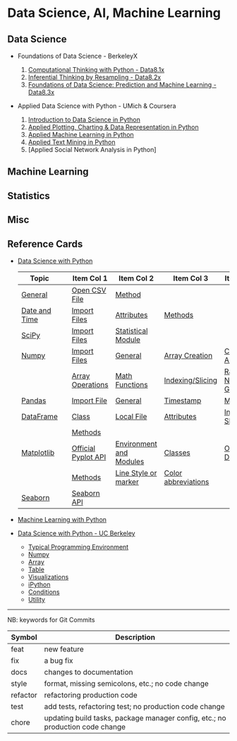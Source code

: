 # Data Science, AI, Machine Learning

## Data Science

+ Foundations of Data Science - BerkeleyX
    1.  [Computational Thinking with Python - Data8.1x](./DSFund-BerkeleyX/1-CompThinkWPython/README.md)
    2.  [Inferential Thinking by Resampling - Data8.2x](./DSFund-BerkeleyX/2-Inferential/README.md)
    3.  [Foundations of Data Science: Prediction and Machine Learning - Data8.3x](./DSFund-BerkeleyX/3-PredictML/README.md)

+ Applied Data Science with Python - UMich & Coursera
    1. [Introduction to Data Science in Python](./AppliedDS-UMich/1-IntroDS/README.md)
    2. [Applied Plotting, Charting & Data Representation in Python](./AppliedDS-UMich/2-InfoVis/README.md)
    3. [Applied Machine Learning in Python](./AppliedDS-UMich/3-AML/README.md)
    4. [Applied Text Mining in Python](./AppliedDS-UMich/4-TextMining/README.md)
    5. [Applied Social Network Analysis in Python]

## Machine Learning

## Statistics

## Misc


## Reference Cards

+ [Data Science with Python](./RefCards/PythonDS.md)

    | Topic | | Item Col 1 | Item Col 2 | Item Col 3 | Item Col 4|
    |-------|-|------------|------------|------------|-----------|
    | [General](./RefCards./PythonDS.md#general) | | [Open CSV File](./RefCards/PythonDS.md#open-cvs-file) | [Method](./RefCards/PythonDS.md#methods) | |
    | [Date and Time](./RefCards/PythonDS.md#date-and-times) | |[Import Files](./RefCards/PythonDS.md#import-files) | [Attributes](./RefCards/PythonDS.md#attributes) | [Methods](./RefCards/PythonDS.md#methods-1) | | 
    | [SciPy](./RefCards/PythonDS.md#scipy) | | [Import Files](./RefCards/PythonDS.md#import-files-1) | [Statistical Module](./RefCards/PythonDS.md#statistical-module) | | |
    | [Numpy](./RefCards/PythonDS.md#numpy) | | [Import Files](./RefCards/PythonDS.md#import-files-2) | [General](./RefCards/PythonDS.md#general-1) | [Array Creation](./RefCards/PythonDS.md#array-creation) | [Combining Array](./RefCards/PythonDS.md#combining-arrays) |
    | | | [Array Operations](./RefCards/PythonDS.md#array-operations) | [Math Functions](./RefCards/PythonDS.md#math-functions) | [Indexing/Slicing](./RefCards/PythonDS.md#indexingslicing) | [Random Number Generator](./RefCards/PythonDS.md#random-number-generator) |
    | [Pandas](./RefCards/PythonDS.md#pandas) | | [Import File](./RefCards/PythonDS.md#import-file) | [General](./RefCards/PythonDS.md#general-2) | [Timestamp](./RefCards/PythonDS.md#timestamp) | [Methods](./RefCards/PythonDS.md#methods-2) | [Lecture Methods](./RefCards/PythonDS.md#lecture-methods) |
    | [DataFrame](./RefCards/PythonDS.md#dataframe) | | [Class](./RefCards/PythonDS.md#class) | [Local File](./RefCards/PythonDS.md#load-file) | [Attributes](./RefCards/PythonDS.md#attributes-1) | [Indexing & Slicing](./RefCards/PythonDS.md#indexing--slicing) |
    |  | | [Methods](./RefCards/PythonDS.md#methods-3) |  |  |  |
    | [Matplotlib](./RefCards/PythonDS.md#matplotlib) | | [Official Pyplot API](./RefCards/PythonDS.md#official-pyplot-api) | [Environment and Modules](./RefCards/PythonDS.md#environment-and-module) |[Classes](./RefCards/PythonDS.md#classes) | [Official Docs](./RefCards/PythonDS.md#official-docs) |
    |  | | [Methods](./RefCards/PythonDS.md#methods-4) | [Line Style or marker](./RefCards/PythonDS.md#line-style-or-marker) | [Color abbreviations](./RefCards/PythonDS.md#color-abbreviations) | | 
    | [Seaborn](./RefCards/PythonDS.md#seaborn) | | [Seaborn API](./RefCards/PythonDS.md#seaborn-api) |  |  |  | 

+ [Machine Learning with Python](./RefCards/PythonML.md)

+ [Data Science with Python - UC Berkeley](./RefCards/DataScience-UCB.md)
    + [Typical Programming Environment](./RefCards/DataScience-UCB.md#typical-programming-environment)
    + [Numpy](./RefCards/DataScience-UCB.md#numpy)
    + [Array](./RefCards/DataScience-UCB.md#array)
    + [Table](./RefCards/DataScience-UCB.md#table)
    + [Visualizations](./DataScience-UCB.md#visualizations)
    + [iPython](./RefCards/DataScience-UCB.md#ipython)
    + [Conditions](./RefCards/DataScience-UCB.md#conditions)
    + [Utility](./RefCards/DataScience-UCB.md#utility)




----------------------------
NB: keywords for Git Commits

| Symbol   | Description |
|----------|-------------|
| feat     | new feature |
| fix      | a bug fix |
| docs     | changes to documentation |
| style    | format, missing semicolons, etc.; no code change |
| refactor | refactoring production code |
| test     | add tests, refactoring test; no production code change |
| chore    | updating build tasks, package manager config, etc.; no production code change |



 
